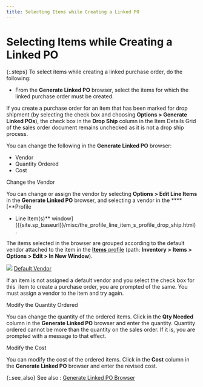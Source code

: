 ```yaml
---
title: Selecting Items while Creating a Linked PO
---
```


# Selecting Items while Creating a Linked PO


{:.steps}
To select items while creating a linked purchase  order, do the following:

- From the **Generate Linked PO** browser, select the  items for which the linked purchase order must be created.



If you create a purchase order for an item that has been marked for  drop shipment (by selecting the check box and choosing **Options &gt; Generate Linked POs**), the check box in the **Drop 
 Ship** column in the Item Details Grid of the sales order document  remains unchecked as it is not a drop ship process.


You can change the following in the **Generate 
 Linked PO** browser:

- Vendor
- Quantity Ordered
- Cost



Change the Vendor


You can change or assign the vendor by selecting **Options 
 &gt; Edit Line Items** in the **Generate 
 Linked PO** browser, and selecting a vendor in the **** [**Profile 
 - Line Item(s)** window]({{site.sp_baseurl}}/misc/the_profile_line_item_s_profile_drop_ship.html).


The items selected in the browser are grouped according to the default  vendor attached to the item in the [**Items** profile]({{site.mi_chm}}/create-regular-items-kits-and-assemblies/creating-an-item/the_items_profile_-_purchases.html) (path: **Inventory 
 &gt; Items &gt; Options &gt; Edit &gt; In New Window**).


![]({{site.sp_baseurl}}/img/lens.gif) [Default  Vendor]({{site.mi_chm}}/item-profile-details/other-items-information/purchase/default_vendor.html)


If an item is not assigned a default vendor and you select the check  box for this  item  to create a purchase order, you are prompted of the same. You must assign  a vendor to the item and try again.


Modify the Quantity Ordered


You can change the quantity of the ordered items. Click in the **Qty Needed** column in the **Generate 
 Linked PO** browser and enter the quantity. Quantity ordered cannot  be more than the quantity on the sales order. If it is, you are prompted  with a message to that effect.


Modify the Cost


You can modify the cost of the ordered items. Click in the **Cost** column in the **Generate Linked 
 PO** browser and enter the revised cost.


{:.see_also}
See also
: [Generate  Linked PO Browser]({{site.sp_baseurl}}/sales-docs/sales-orders/so-proc/gen-po-util/gen-po-links/generate-linked-po-browser/generate_linked_po_browser_sales.html)
